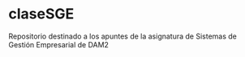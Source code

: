 # claseSGE
Repositorio destinado a los apuntes de la asignatura de Sistemas de Gestión Empresarial de DAM2
